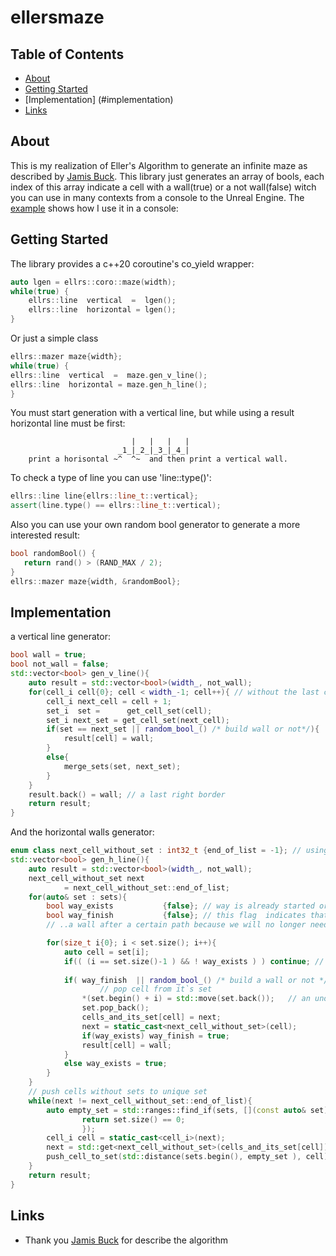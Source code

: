 # ellersmaze
## Table of Contents

- [About](#about)
- [Getting Started](#getting_started)
- [Implementation] (#implementation)
- [Links](#links)

## About <a name = "about"></a>
This is my realization of Eller's Algorithm to generate an infinite maze as described by [Jamis Buck](https://weblog.jamisbuck.org/2010/12/29/maze-generation-eller-s-algorithm).
This library just generates an array of bools, each index of this array indicate a cell with a wall(true) or a not wall(false) witch you can use in many contexts from a console to the Unreal Engine. The [example](https://github.com/autogalkin/ellersmaze/blob/master/example/main.cpp) shows how I use it in a console:

## Getting Started <a name = "getting_started"></a>

The library provides a c++20 coroutine's co_yield wrapper:
```cpp
auto lgen = ellrs::coro::maze(width);
while(true) {
    ellrs::line  vertical  =  lgen();
    ellrs::line  horizontal = lgen();
}
```
Or just a simple class
```cpp
ellrs::mazer maze{width};
while(true) {
ellrs::line  vertical  =  maze.gen_v_line();
ellrs::line  horizontal = maze.gen_h_line();
}
```

You must start generation with a vertical line, but while using a result horizontal line must be first:
```
                           |   |   |   |
                        _1_|_2_|_3_|_4_|
    print a horisontal ~^  ^~  and then print a vertical wall.
```

To check a type of line you can use 'line::type()':
```cpp
ellrs::line line{ellrs::line_t::vertical};
assert(line.type() == ellrs::line_t::vertical);
```

Also you can use your own random bool generator to generate a more interested result:
```cpp
bool randomBool() {
   return rand() > (RAND_MAX / 2);
}
ellrs::mazer maze{width, &randomBool};

```
## Implementation
a vertical line generator:
```cpp
bool wall = true;
bool not_wall = false;
std::vector<bool> gen_v_line(){
    auto result = std::vector<bool>(width_, not_wall);
    for(cell_i cell{0}; cell < width_-1; cell++){ // without the last cell
        cell_i next_cell = cell + 1;
        set_i  set =      get_cell_set(cell);
        set_i next_set = get_cell_set(next_cell);
        if(set == next_set || random_bool_() /* build wall or not*/){
            result[cell] = wall;
        }
        else{
            merge_sets(set, next_set);
        }
    }
    result.back() = wall; // a last right border
    return result;
}
```
And the horizontal walls generator:
```cpp
enum class next_cell_without_set : int32_t {end_of_list = -1}; // using to find changed cells
std::vector<bool> gen_h_line(){   
    auto result = std::vector<bool>(width_, not_wall);
    next_cell_without_set next 
            = next_cell_without_set::end_of_list;
    for(auto& set : sets){
        bool way_exists           {false}; // way is already started or not
        bool way_finish           {false}; // this flag  indicates that we have built ..
        // ..a wall after a certain path because we will no longer need another path

        for(size_t i{0}; i < set.size(); i++){
            auto cell = set[i];
            if(( (i == set.size()-1 ) && ! way_exists ) ) continue; // keep guaranteed way
        
            if( way_finish  || random_bool_() /* build a wall or not */){
                    // pop cell from it`s set
                *(set.begin() + i) = std::move(set.back());   // an unordered erace 
                set.pop_back();
                cells_and_its_set[cell] = next;
                next = static_cast<next_cell_without_set>(cell);
                if(way_exists) way_finish = true;
                result[cell] = wall;
            }
            else way_exists = true;
        }
    }
    // push cells without sets to unique set
    while(next != next_cell_without_set::end_of_list){
        auto empty_set = std::ranges::find_if(sets, [](const auto& set){
                return set.size() == 0;
                });
        cell_i cell = static_cast<cell_i>(next);
        next = std::get<next_cell_without_set>(cells_and_its_set[cell]) ;
        push_cell_to_set(std::distance(sets.begin(), empty_set ), cell);
    }
    return result;
}
```
## Links <a name = "links"></a>
- Thank you [Jamis Buck](https://weblog.jamisbuck.org/2010/12/29/maze-generation-eller-s-algorithm) for describe the algorithm